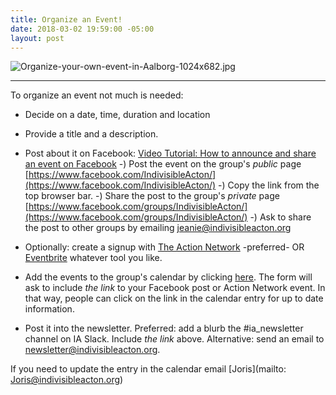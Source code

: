 ```yaml
---
title: Organize an Event!
date: 2018-03-02 19:59:00 -05:00
layout: post
---
```


![Organize-your-own-event-in-Aalborg-1024x682.jpg](/uploads/Organize-your-own-event-in-Aalborg-1024x682.jpg)

---

To organize an event not much is needed:

* Decide on a date, time, duration and location

* Provide a title and a description.

* Post about it on Facebook:
[Video Tutorial: How to announce and share an event on Facebook](https://youtu.be/Pt8IsVoY8ts)
  -) Post the event on the group's *public* page [https://www.facebook.com/IndivisibleActon/](https://www.facebook.com/IndivisibleActon/)
  -) Copy the link from the top browser bar.
  -) Share the post to the group's *private* page
[https://www.facebook.com/groups/IndivisibleActon/](https://www.facebook.com/groups/IndivisibleActon/)
  -) Ask to share the post to other groups by emailing [jeanie@indivisibleacton.org](mailto:jeanie@indivisibleacton.org) 

* Optionally: create a signup with [The Action Network](http://actionnetwork.org) -preferred- OR [Eventbrite](http://eventbrite.com) whatever tool you like.

* Add the events to the group's calendar by clicking [here](https://docs.google.com/forms/d/e/1FAIpQLSceZqvFrTjQSVDc-NH12WPMV0vHF853zF3NPtmIQCNzIHcqjw/viewform).
The form will ask to include *the link* to your Facebook post or Action Network event. In that way, people can click on the link in the calendar entry for up to date information.

* Post it into the newsletter. 
Preferred: add a blurb the #ia_newsletter channel on IA Slack. Include *the link* above.
Alternative: send an email to newsletter@indivisibleacton.org.

If you need to update the entry in the calendar email \[Joris\](mailto: Joris@indivisibleacton.org)